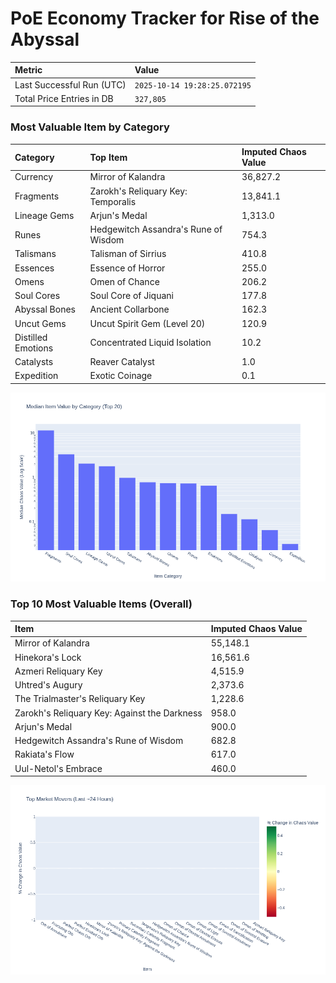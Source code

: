 # PoE Economy Tracker for Rise of the Abyssal

<!-- START_MAINTENANCE -->
| Metric | Value |
|:---|:---|
| Last Successful Run (UTC) | `2025-10-14 19:28:25.072195` |
| Total Price Entries in DB | `327,805` |

<!-- END_MAINTENANCE -->

<!-- START_DATAFRAME_DEBUG -->
<!-- END_DATAFRAME_DEBUG -->

<!-- START_CATEGORY_ANALYSIS -->
### Most Valuable Item by Category
| Category | Top Item | Imputed Chaos Value |
| :--- | :--- | :--- |
| Currency | Mirror of Kalandra | 36,827.2 |
| Fragments | Zarokh's Reliquary Key: Temporalis | 13,841.1 |
| Lineage Gems | Arjun's Medal | 1,313.0 |
| Runes | Hedgewitch Assandra's Rune of Wisdom | 754.3 |
| Talismans | Talisman of Sirrius | 410.8 |
| Essences | Essence of Horror | 255.0 |
| Omens | Omen of Chance | 206.2 |
| Soul Cores | Soul Core of Jiquani | 177.8 |
| Abyssal Bones | Ancient Collarbone | 162.3 |
| Uncut Gems | Uncut Spirit Gem (Level 20) | 120.9 |
| Distilled Emotions | Concentrated Liquid Isolation | 10.2 |
| Catalysts | Reaver Catalyst | 1.0 |
| Expedition | Exotic Coinage | 0.1 |


![Category Analysis Chart](charts/category_analysis.png)
<!-- END_ANALYSIS -->

<!-- START_ANALYSIS -->
### Top 10 Most Valuable Items (Overall)
| Item | Imputed Chaos Value |
| :--- | :--- |
| Mirror of Kalandra | 55,148.1 |
| Hinekora's Lock | 16,561.6 |
| Azmeri Reliquary Key | 4,515.9 |
| Uhtred's Augury | 2,373.6 |
| The Trialmaster's Reliquary Key | 1,228.6 |
| Zarokh's Reliquary Key: Against the Darkness | 958.0 |
| Arjun's Medal | 900.0 |
| Hedgewitch Assandra's Rune of Wisdom | 682.8 |
| Rakiata's Flow | 617.0 |
| Uul-Netol's Embrace | 460.0 |


![Market Movers Chart](charts/market_movers.png)
<!-- END_ANALYSIS -->
